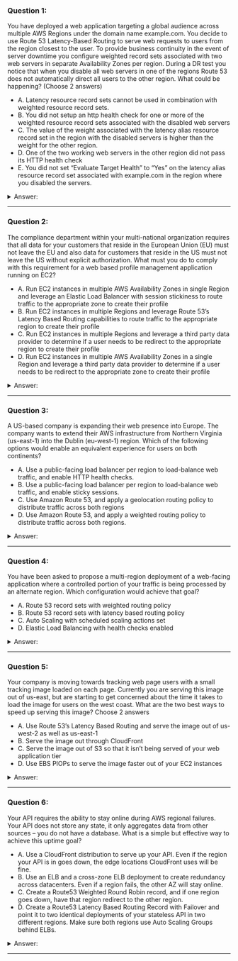 ### Question 1:

You have deployed a web application targeting a global audience across multiple AWS Regions under the domain name example.com. You decide to use Route 53 Latency-Based Routing to serve web requests to users from the region closest to the user. To provide business continuity in the event of server downtime you configure weighted record sets associated with two web servers in separate Availability Zones per region. During a DR test you notice that when you disable all web servers in one of the regions Route 53 does not automatically direct all users to the other region. What could be happening? (Choose 2 answers)

- A. Latency resource record sets cannot be used in combination with weighted resource record sets.
- B. You did not setup an http health check for one or more of the weighted resource record sets associated with the disabled web servers
- C. The value of the weight associated with the latency alias resource record set in the region with the disabled servers is higher than the weight for the other region.
- D. One of the two working web servers in the other region did not pass its HTTP health check
- E. You did not set “Evaluate Target Health” to “Yes” on the latency alias resource record set associated with example.com in the region where you disabled the servers.

<details><summary>Answer:</summary><p>
[B, E]

Explanation:

Question 1@http://jayendrapatil.com/aws-route-53-routing-policy/

</p></details><hr>

### Question 2:

The compliance department within your multi-national organization requires that all data for your customers that reside in the European Union (EU) must not leave the EU and also data for customers that reside in the US must not leave the US without explicit authorization. What must you do to comply with this requirement for a web based profile management application running on EC2?

- A. Run EC2 instances in multiple AWS Availability Zones in single Region and leverage an Elastic Load Balancer with session stickiness to route traffic to the appropriate zone to create their profile 
- B. Run EC2 instances in multiple Regions and leverage Route 53’s Latency Based Routing capabilities to route traffic to the appropriate region to create their profile 
- C. Run EC2 instances in multiple Regions and leverage a third party data provider to determine if a user needs to be redirect to the appropriate region to create their profile
- D. Run EC2 instances in multiple AWS Availability Zones in a single Region and leverage a third party data provider to determine if a user needs to be redirect to the appropriate zone to create their profile

<details><summary>Answer:</summary><p>
[C]

Explanation:

Question 2@http://jayendrapatil.com/aws-route-53-routing-policy/

A: should be in 2 different regions – US and Europe

B: Latency based routing policy would not guarantee the compliance requirement

D: should be in 2 different regions – US and Europe

</p></details><hr>

### Question 3:

A US-based company is expanding their web presence into Europe. The company wants to extend their AWS infrastructure from Northern Virginia (us-east-1) into the Dublin (eu-west-1) region. Which of the following options would enable an equivalent experience for users on both continents?

- A. Use a public-facing load balancer per region to load-balance web traffic, and enable HTTP health checks.
- B. Use a public-facing load balancer per region to load-balance web traffic, and enable sticky sessions.
- C. Use Amazon Route 53, and apply a geolocation routing policy to distribute traffic across both regions
- D. Use Amazon Route 53, and apply a weighted routing policy to distribute traffic across both regions.

<details><summary>Answer:</summary><p>
[C]

Explanation:

Question 3@http://jayendrapatil.com/aws-route-53-routing-policy/

</p></details><hr>

### Question 4:

You have been asked to propose a multi-region deployment of a web-facing application where a controlled portion of your traffic is being processed by an alternate region. Which configuration would achieve that goal?

- A. Route 53 record sets with weighted routing policy
- B. Route 53 record sets with latency based routing policy
- C. Auto Scaling with scheduled scaling actions set
- D. Elastic Load Balancing with health checks enabled

<details><summary>Answer:</summary><p>
[A]

Explanation:

Question 4@http://jayendrapatil.com/aws-route-53-routing-policy/

</p></details><hr>

### Question 5:

Your company is moving towards tracking web page users with a small tracking image loaded on each page. Currently you are serving this image out of us-east, but are starting to get concerned about the time it takes to load the image for users on the west coast. What are the two best ways to speed up serving this image? Choose 2 answers

- A. Use Route 53’s Latency Based Routing and serve the image out of us-west-2 as well as us-east-1
- B. Serve the image out through CloudFront
- C. Serve the image out of S3 so that it isn’t being served of your web application tier
- D. Use EBS PIOPs to serve the image faster out of your EC2 instances

<details><summary>Answer:</summary><p>
[A, B]

Explanation:

Question 5@http://jayendrapatil.com/aws-route-53-routing-policy/

</p></details><hr>

### Question 6:

Your API requires the ability to stay online during AWS regional failures. Your API does not store any state, it only aggregates data from other sources – you do not have a database. What is a simple but effective way to achieve this uptime goal?

- A. Use a CloudFront distribution to serve up your API. Even if the region your API is in goes down, the edge locations CloudFront uses will be fine.
- B. Use an ELB and a cross-zone ELB deployment to create redundancy across datacenters. Even if a region fails, the other AZ will stay online.
- C. Create a Route53 Weighted Round Robin record, and if one region goes down, have that region redirect to the other region.
- D. Create a Route53 Latency Based Routing Record with Failover and point it to two identical deployments of your stateless API in two different regions. Make sure both regions use Auto Scaling Groups behind ELBs.

<details><summary>Answer:</summary><p>
[D]

Explanation:

Question 6@http://jayendrapatil.com/aws-route-53-routing-policy/

D: http://docs.aws.amazon.com/Route53/latest/DeveloperGuide/dns-failover.html

D: Refer

</p></details><hr>

